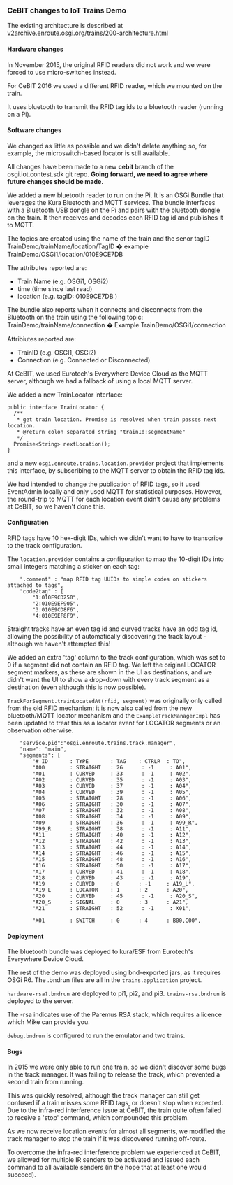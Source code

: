 ### CeBIT changes to IoT Trains Demo

The existing architecture is described at [v2archive.enroute.osgi.org/trains/200-architecture.html](https://v2archive.enroute.osgi.org/trains/200-architecture.html)


#### Hardware changes

In November 2015, the original RFID readers did not work and we were forced to use micro-switches instead.

For CeBIT 2016 we used a different RFID reader, which we mounted on the train.

It uses bluetooth to transmit the RFID tag ids to a bluetooth reader (running on a Pi).

#### Software changes

We changed as little as possible and we didn't delete anything so, for example, the microswitch-based locator is still available.

All changes have been made to a new **cebit** branch of the osgi.iot.contest.sdk git repo.
**Going forward, we need to agree where future changes should be made.**


We added a new bluetooth reader to run on the Pi. It is an OSGi Bundle that leverages the Kura Bluetooth and MQTT services. The bundle interfaces with a Bluetooth USB dongle on the Pi and pairs with the bluetooth dongle on the train.  It then receives and decodes each RFID tag id and publishes it to MQTT.

The topics are created using the name of the train and the senor tagID
TrainDemo/trainName/location/TagID � example TrainDemo/OSGi1/location/010E9CE7DB

The attributes reported are:
- Train Name (e.g. OSGi1, OSGi2)
- time (time since last read)
- location (e.g. tagID: 010E9CE7DB )

The bundle also reports when it connects and disconnects from the Bluetooth on the train using the following topic:
TrainDemo/trainName/connection � Example TrainDemo/OSGi1/connection

Attribiutes reported are:
- TrainID (e.g. OSGI1, OSGi2)
- Connection (e.g. Connected or Disconnected)


At CeBIT, we used Eurotech's Everywhere Device Cloud as the MQTT server, although we had a fallback of using a local MQTT server.


We added a new TrainLocator interface:

    public interface TrainLocator {
	  /**
	   * get train location. Promise is resolved when train passes next location.
	   * @return colon separated string "trainId:segmentName"
	   */
	  Promise<String> nextLocation();
    }

and a new ``osgi.enroute.trains.location.provider`` project that implements this interface, by subscribing to the MQTT server to obtain the RFID tag ids.

We had intended to change the publication of RFID tags, so it used EventAdmin locally and only used MQTT for statistical purposes. However, the round-trip to MQTT for each location event didn't cause any problems at CeBIT, so we haven't done this.


#### Configuration

RFID tags have 10 hex-digit IDs, which we didn't want to have to transcribe to the track configuration.

The ``location.provider`` contains a configuration to map the 10-digit IDs into small integers matching a sticker on each tag:

        ".comment" : "map RFID tag UUIDs to simple codes on stickers attached to tags",
        "code2tag" : [
			"1:010E9CD250",
			"2:010E9EF905",
			"3:010E9CD8F6",
			"4:010E9EF8F9",

Straight tracks have an even tag id and curved tracks have an odd tag id, allowing the possibility of automatically discovering the track layout - although we haven't attempted this!


We added an extra 'tag' column to the track configuration, which was set to 0 if a segment did not contain an RFID tag.
We left the original LOCATOR segment markers, as these are shown in the UI as destinations, and we didn't want the UI to show a drop-down with every track segment as a destination (even although this is now possible).

``TrackForSegment.trainLocatedAt(rfid, segment)`` was originally only called from the old RFID mechanism; it is now also called from the new bluetooth/MQTT locator mechanism and the ``ExampleTrackManagerImpl`` has been updated to treat this as a locator event for LOCATOR segments or an observation otherwise.



        "service.pid":"osgi.enroute.trains.track.manager",
        "name": "main",
        "segments": [
            "# ID       : TYPE       : TAG    : CTRLR  : TO",
            "A00        : STRAIGHT   : 26      : -1     : A01",
            "A01        : CURVED     : 33      : -1     : A02",
            "A02        : CURVED     : 35      : -1     : A03",
            "A03        : CURVED     : 37      : -1     : A04",
            "A04        : CURVED     : 39      : -1     : A05",
            "A05        : STRAIGHT   : 28      : -1     : A06",
            "A06        : STRAIGHT   : 30      : -1     : A07",
            "A07        : STRAIGHT   : 32      : -1     : A08",
            "A08        : STRAIGHT   : 34      : -1     : A09",
            "A09        : STRAIGHT   : 36      : -1     : A99_R",
            "A99_R      : STRAIGHT   : 38      : -1     : A11",
            "A11        : STRAIGHT   : 40      : -1     : A12",
            "A12        : STRAIGHT   : 42      : -1     : A13",
            "A13        : STRAIGHT   : 44      : -1     : A14",
            "A14        : STRAIGHT   : 46      : -1     : A15",
            "A15        : STRAIGHT   : 48      : -1     : A16",
            "A16        : STRAIGHT   : 50      : -1     : A17",
            "A17        : CURVED     : 41      : -1     : A18",
            "A18        : CURVED     : 43      : -1     : A19",
            "A19        : CURVED     : 0      : -1     : A19_L",
            "A19_L      : LOCATOR    : 1      : 2      : A20",
            "A20        : CURVED     : 45      : -1     : A20_S",
            "A20_S      : SIGNAL     : 0      : 3      : A21",
            "A21        : STRAIGHT   : 52      : -1     : X01",

            "X01        : SWITCH     : 0      : 4      : B00,C00",

#### Deployment

The bluetooth bundle was deployed to kura/ESF from Eurotech's Everywhere Device Cloud.

The rest of the demo was deployed using bnd-exported jars, as it requires OSGi R6.
The .bndrun files are all in the ``trains.application`` project.

``hardware-rsa?.bndrun`` are deployed to pi1, pi2, and pi3.
``trains-rsa.bndrun`` is deployed to the server.

The -rsa indicates use of the Paremus RSA stack, which requires a licence which Mike can provide you.

``debug.bndrun`` is configured to run the emulator and two trains.


#### Bugs

In 2015 we were only able to run one train, so we didn't discover some bugs in the track manager.
It was failing to release the track, which prevented a second train from running.

This was quickly resolved, although the track manager can still get confused if a train misses some RFID tags, or doesn't stop when expected. Due to the infra-red interference issue at CeBIT, the train quite often failed to receive a 'stop' command, which compounded this problem.

As we now receive location events for almost all segments, we modified the track manager to stop the train if it was discovered running off-route.

To overcome the infra-red interference problem we experienced at CeBIT, we allowed for multiple IR senders to be activated and issued each command to all available senders (in the hope that at least one would succeed).






